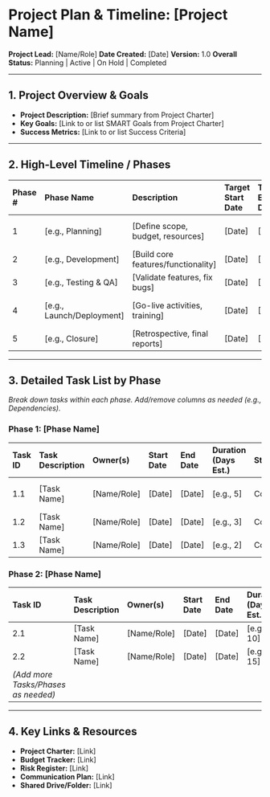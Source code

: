 # Project Plan & Timeline: [Project Name]

**Project Lead:** [Name/Role]
**Date Created:** [Date]
**Version:** 1.0
**Overall Status:** Planning | Active | On Hold | Completed

---

## 1. Project Overview & Goals

* **Project Description:** [Brief summary from Project Charter]
* **Key Goals:** [Link to or list SMART Goals from Project Charter]
* **Success Metrics:** [Link to or list Success Criteria]

---

## 2. High-Level Timeline / Phases

| Phase # | Phase Name                | Description                           | Target Start Date | Target End Date | Duration (Est.) | Status      | Key Deliverable(s)              |
| :------ | :------------------------ | :------------------------------------ | :---------------- | :-------------- | :-------------- | :---------- | :------------------------------ |
| 1       | [e.g., Planning]          | [Define scope, budget, resources]     | [Date]            | [Date]          | [e.g., 2 weeks] | Completed   | Project Charter, Plan Approved  |
| 2       | [e.g., Development]       | [Build core features/functionality]   | [Date]            | [Date]          | [e.g., 8 weeks] | In Progress | Feature X, Y                    |
| 3       | [e.g., Testing & QA]      | [Validate features, fix bugs]       | [Date]            | [Date]          | [e.g., 3 weeks] | Not Started | Test Results, Bug Fixes         |
| 4       | [e.g., Launch/Deployment] | [Go-live activities, training]      | [Date]            | [Date]          | [e.g., 1 week]  | Not Started | Product Launch, Training Docs |
| 5       | [e.g., Closure]           | [Retrospective, final reports]      | [Date]            | [Date]          | [e.g., 1 week]  | Not Started | Closeout Report                 |

---

## 3. Detailed Task List by Phase

_Break down tasks within each phase. Add/remove columns as needed (e.g., Dependencies)._

### **Phase 1: [Phase Name]**

| Task ID | Task Description                      | Owner(s)           | Start Date | End Date   | Duration (Days Est.) | Status      | Dependencies | Notes                         |
| :------ | :------------------------------------ | :----------------- | :--------- | :--------- | :------------------- | :---------- | :----------- | :---------------------------- |
| 1.1     | [Task Name]                           | [Name/Role]        | [Date]     | [Date]     | [e.g., 5]            | Completed   | -            | [Optional Clarifying Notes]   |
| 1.2     | [Task Name]                           | [Name/Role]        | [Date]     | [Date]     | [e.g., 3]            | Completed   | 1.1          |                               |
| 1.3     | [Task Name]                           | [Name/Role]        | [Date]     | [Date]     | [e.g., 2]            | Completed   | 1.1, 1.2     |                               |

### **Phase 2: [Phase Name]**

| Task ID | Task Description                      | Owner(s)           | Start Date | End Date   | Duration (Days Est.) | Status      | Dependencies | Notes                         |
| :------ | :------------------------------------ | :----------------- | :--------- | :--------- | :------------------- | :---------- | :----------- | :---------------------------- |
| 2.1     | [Task Name]                           | [Name/Role]        | [Date]     | [Date]     | [e.g., 10]           | In Progress | 1.3          |                               |
| 2.2     | [Task Name]                           | [Name/Role]        | [Date]     | [Date]     | [e.g., 15]           | Not Started | 2.1          |                               |
| *(Add more Tasks/Phases as needed)* |           |                    |            |            |                      |             |              |                               |

---

## 4. Key Links & Resources

* **Project Charter:** [Link]
* **Budget Tracker:** [Link]
* **Risk Register:** [Link]
* **Communication Plan:** [Link]
* **Shared Drive/Folder:** [Link]